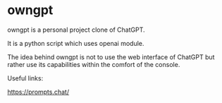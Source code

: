 # owngpt

owngpt is a personal project clone of ChatGPT. 

It is a python script which uses openai module. 

The idea behind owngpt is not to use the web interface of ChatGPT but rather use its capabilities within the comfort of the console.


Useful links:

https://prompts.chat/
